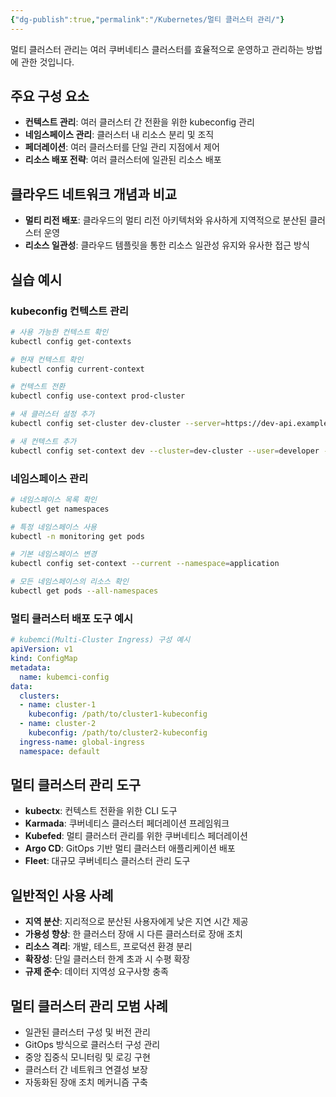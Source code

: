 ```yaml
---
{"dg-publish":true,"permalink":"/Kubernetes/멀티 클러스터 관리/"}
---
```



멀티 클러스터 관리는 여러 쿠버네티스 클러스터를 효율적으로 운영하고 관리하는 방법에 관한 것입니다.

## 주요 구성 요소

- **컨텍스트 관리**: 여러 클러스터 간 전환을 위한 kubeconfig 관리
- **네임스페이스 관리**: 클러스터 내 리소스 분리 및 조직
- **페더레이션**: 여러 클러스터를 단일 관리 지점에서 제어
- **리소스 배포 전략**: 여러 클러스터에 일관된 리소스 배포

## 클라우드 네트워크 개념과 비교

- **멀티 리전 배포**: 클라우드의 멀티 리전 아키텍처와 유사하게 지역적으로 분산된 클러스터 운영
- **리소스 일관성**: 클라우드 템플릿을 통한 리소스 일관성 유지와 유사한 접근 방식

## 실습 예시

### kubeconfig 컨텍스트 관리

```bash
# 사용 가능한 컨텍스트 확인
kubectl config get-contexts

# 현재 컨텍스트 확인
kubectl config current-context

# 컨텍스트 전환
kubectl config use-context prod-cluster

# 새 클러스터 설정 추가
kubectl config set-cluster dev-cluster --server=https://dev-api.example.com:6443

# 새 컨텍스트 추가
kubectl config set-context dev --cluster=dev-cluster --user=developer --namespace=development
```

### 네임스페이스 관리

```bash
# 네임스페이스 목록 확인
kubectl get namespaces

# 특정 네임스페이스 사용
kubectl -n monitoring get pods

# 기본 네임스페이스 변경
kubectl config set-context --current --namespace=application

# 모든 네임스페이스의 리소스 확인
kubectl get pods --all-namespaces
```

### 멀티 클러스터 배포 도구 예시

```yaml
# kubemci(Multi-Cluster Ingress) 구성 예시
apiVersion: v1
kind: ConfigMap
metadata:
  name: kubemci-config
data:
  clusters:
  - name: cluster-1
    kubeconfig: /path/to/cluster1-kubeconfig
  - name: cluster-2
    kubeconfig: /path/to/cluster2-kubeconfig
  ingress-name: global-ingress
  namespace: default
```

## 멀티 클러스터 관리 도구

- **kubectx**: 컨텍스트 전환을 위한 CLI 도구
- **Karmada**: 쿠버네티스 클러스터 페더레이션 프레임워크
- **Kubefed**: 멀티 클러스터 관리를 위한 쿠버네티스 페더레이션
- **Argo CD**: GitOps 기반 멀티 클러스터 애플리케이션 배포
- **Fleet**: 대규모 쿠버네티스 클러스터 관리 도구

## 일반적인 사용 사례

- **지역 분산**: 지리적으로 분산된 사용자에게 낮은 지연 시간 제공
- **가용성 향상**: 한 클러스터 장애 시 다른 클러스터로 장애 조치
- **리소스 격리**: 개발, 테스트, 프로덕션 환경 분리
- **확장성**: 단일 클러스터 한계 초과 시 수평 확장
- **규제 준수**: 데이터 지역성 요구사항 충족

## 멀티 클러스터 관리 모범 사례

- 일관된 클러스터 구성 및 버전 관리
- GitOps 방식으로 클러스터 구성 관리
- 중앙 집중식 모니터링 및 로깅 구현
- 클러스터 간 네트워크 연결성 보장
- 자동화된 장애 조치 메커니즘 구축